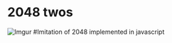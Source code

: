 2048 twos
========
![Imgur](http://i.imgur.com/SLZ2ELH.png)
#Imitation of 2048 implemented in javascript 
